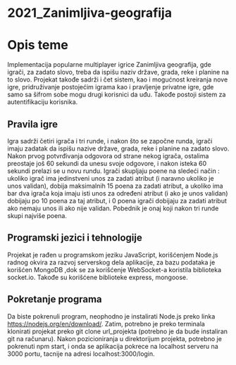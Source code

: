 # 2021_Zanimljiva-geografija

# Opis teme
Implementacija popularne multiplayer igrice Zanimljiva geografija, gde igrači, za zadato slovo, treba da ispišu naziv države, grada, reke i planine na to slovo. Projekat takođe sadrži i čet sistem, kao i mogućnost kreiranja nove igre, pridruživanje postojećim igrama kao i pravljenje privatne igre, gde samo sa šifrom sobe mogu drugi korisnici da uđu. Takođe postoji sistem za autentifikaciju korisnika.

## Pravila igre
Igra sadrži četiri igrača i tri runde, i nakon što se započne runda, igrači imaju zadatak da ispišu nazive države, grada, reke i planine na zadato slovo. Nakon prvog potvrđivanja odgovora od strane nekog igrača, ostalima preostaje još 60 sekundi da unesu svoje odgovore, i nakon isteka 60 sekundi prelazi se u novu rundu. Igrači skupljaju poene na sledeći način : ukoliko igrač ima jedinstveni unos za zadati atribut (i naravno ukoliko je unos validan), dobija maksimalnih 15 poena za zadati atribut, a ukoliko ima bar dva igrača koja imaju isti unos za određeni atribut (i ako je unos validan) dobijaju po 10 poena za taj atribut, i 0 poena igrači dobijaju za zadati atribut ako nemaju unos ili ako nije validan. Pobednik je onaj koji nakon tri runde skupi najviše poena.


## Programski jezici i tehnologije

Projekat je rađen u programskom jeziku JavaScript, korišćenjem Node.js radnog okvira za razvoj serverskog dela aplikacije, za bazu podataka je korišćen MongoDB ,dok se za korišćenje WebSocket-a koristila biblioteka socket.io. Takođe su korišćene biblioteke express, mongoose. 

## Pokretanje programa

Da biste pokrenuli program, neophodno je instalirati Node.js preko linka https://nodejs.org/en/download/. Zatim, potrebno je preko terminala klonirati projekat preko git clone url_projekta (potrebno je da bude instaliran git na računaru). Nakon pozicioniranja u direktorijum projekta, potrebno je pokrenuti npm start, i onda se aplikacija pokrece na localhost serveru na 3000 portu, tacnije na adresi localhost:3000/login.

 

